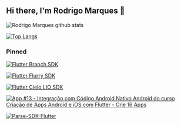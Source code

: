 ## Hi there, I'm Rodrigo Marques 👋

<!--
**RodrigoSMarques/RodrigoSMarques** is a ✨ _special_ ✨ repository because its `README.md` (this file) appears on your GitHub profile.

Here are some ideas to get you started:

- 🔭 I’m currently working on ...
- 🌱 I’m currently learning ...
- 👯 I’m looking to collaborate on ...
- 🤔 I’m looking for help with ...
- 💬 Ask me about ...
- 📫 How to reach me: ...
- 😄 Pronouns: ...
- ⚡ Fun fact: ...
-->

![Rodrigo Marques github stats](https://github-readme-stats.vercel.app/api?username=RodrigoSMarques&show_icons=true&count_private=true&theme=dracula)

[![Top Langs](https://github-readme-stats.vercel.app/api/top-langs/?username=RodrigoSMarques&layout=compact&theme=dracula&show_owner=true)](https://github.com/anuraghazra/github-readme-stats)

### Pinned

[![Flutter Branch SDK](https://github-readme-stats.vercel.app/api/pin/?username=RodrigoSMarques&repo=flutter_branch_sdk&show_owner=true)](https://github.com/RodrigoSMarques/flutter_branch_sdk)

[![Flutter Flurry SDK](https://github-readme-stats.vercel.app/api/pin/?username=RodrigoSMarques&repo=flutter_flurry_sdk&show_owner=true)](https://github.com/RodrigoSMarques/flutter_flurry_sdk)

[![Flutter Cielo LIO SDK ](https://github-readme-stats.vercel.app/api/pin/?username=RodrigoSMarques&repo=FlutterCieloLioSDK&show_owner=true)](https://github.com/RodrigoSMarques/FlutterCieloLioSDK)

[![App #13 - Integração com Código Android Nativo Android do curso Criação de Apps Android e iOS com Flutter - Crie 16 Apps](https://github-readme-stats.vercel.app/api/pin/?username=RodrigoSMarques&repo=floating_button&show_owner=true)](https://github.com/RodrigoSMarques/floating_button)

[![Parse-SDK-Flutter](https://github-readme-stats.vercel.app/api/pin/?username=RodrigoSMarques&repo=Parse-SDK-Flutter&show_owner=true)](https://github.com/parse-community/Parse-SDK-Flutter)
